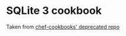 
# SQLite 3 cookbook

Taken from [chef-cookbooks' deprecated repo](https://github.com/chef-cookbooks/sqlite/blob/master/recipes/default.rb)
